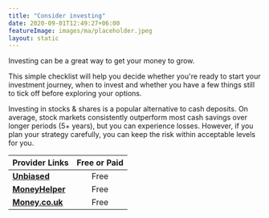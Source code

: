 ```yaml
---
title: "Consider investing"
date: 2020-09-01T12:49:27+06:00
featureImage: images/ma/placeholder.jpeg
layout: static
---
```


Investing can be a great way to get your money to grow.

This simple checklist will help you decide whether you're ready to start your investment journey, when to invest and whether you have a few things still to tick off before exploring your options.

Investing in stocks & shares is a popular alternative to cash deposits. On average, stock markets consistently outperform most cash savings over longer periods (5+ years), but you can experience losses. However, if you plan your strategy carefully, you can keep the risk within acceptable levels for you.

| Provider Links      | Free or Paid  |  
| :-----------          | :--------------:      |  
| [**Unbiased**](https://www.unbiased.co.uk/life/get-smart/when-to-start-investing-5-things-to-help-decide-if-you-re-ready) | Free | 
| [**MoneyHelper**](https://www.moneyhelper.org.uk/en/savings/investing) | Free | 
| [**Money.co.uk**](https://www.money.co.uk/guides/7-questions-you-must-ask-before-you-invest) | Free | 
  

<br/><br/>






